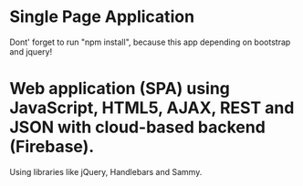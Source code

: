 # Single Page Application

Dont' forget to run "npm install", because this app depending on bootstrap and jquery!

# Web application (SPA) using  JavaScript, HTML5, AJAX, REST and JSON with cloud-based backend (Firebase). 
Using libraries like jQuery, Handlebars and Sammy.

